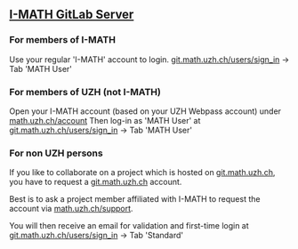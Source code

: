 ## [I-MATH GitLab Server](https://git.math.uzh.ch/)

### For members of I-MATH
Use your regular 'I-MATH' account to login.
[git.math.uzh.ch/users/sign_in](https://git.math.uzh.ch/users/sign_in) -> Tab 'MATH User'


### For members of UZH (not I-MATH)
Open your I-MATH account (based on your UZH Webpass account) under [math.uzh.ch/account](https://math.uzh.ch/account)
Then log-in as 'MATH User' at
[git.math.uzh.ch/users/sign_in](https://git.math.uzh.ch/users/sign_in) -> Tab 'MATH User'


### For non UZH persons
If you like to collaborate on a project which is hosted on [git.math.uzh.ch](https://git.math.uzh.ch), you have to request a [git.math.uzh.ch](https://git.math.uzh.ch) account.

Best is to ask a project member affiliated with I-MATH to request the account via [math.uzh.ch/support](https://math.uzh.ch/support).

You will then receive an email for validation and first-time login at
[git.math.uzh.ch/users/sign_in](https://git.math.uzh.ch/users/sign_in) -> Tab 'Standard'

